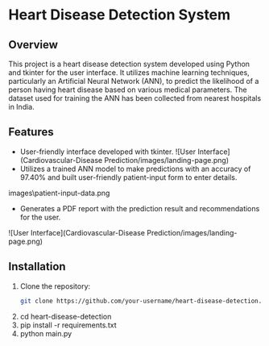 # Heart Disease Detection System

## Overview
This project is a heart disease detection system developed using Python and tkinter for the user interface. It utilizes machine learning techniques, particularly an Artificial Neural Network (ANN), to predict the likelihood of a person having heart disease based on various medical parameters. The dataset used for training the ANN has been collected from nearest hospitals in India.

## Features
- User-friendly interface developed with tkinter.
![User Interface](Cardiovascular-Disease Prediction/images/landing-page.png)
- Utilizes a trained ANN model to make predictions with an accuracy of 97.40% and built user-friendly patient-input form to enter details.

images\patient-input-data.png
- Generates a PDF report with the prediction result and recommendations for the user.

![User Interface](Cardiovascular-Disease Prediction/images/landing-page.png)
## Installation
1. Clone the repository:
   ```bash
   git clone https://github.com/your-username/heart-disease-detection.git
2. cd heart-disease-detection
3. pip install -r requirements.txt
4. python main.py


